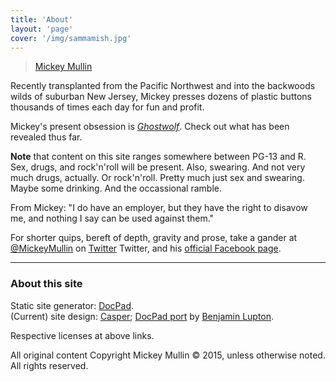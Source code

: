 ```yaml
---
title: 'About'
layout: 'page'
cover: '/img/sammamish.jpg'
---
```


<div class="fb-page" data-href="https://www.facebook.com/Author.Mickey.Mullin" data-small-header="false" data-adapt-container-width="true" data-hide-cover="false" data-show-facepile="true" data-show-posts="false"><div class="fb-xfbml-parse-ignore"><blockquote cite="https://www.facebook.com/Author.Mickey.Mullin"><a href="https://www.facebook.com/Author.Mickey.Mullin">Mickey Mullin</a></blockquote></div></div>

Recently transplanted from the Pacific Northwest and into the backwoods wilds of suburban New Jersey, Mickey presses dozens of plastic buttons thousands of times each day for fun and profit.

Mickey's present obsession is _[Ghostwolf](/ghostwolf.html)_. Check out what has been revealed thus far.

**Note** that content on this site ranges somewhere between PG-13 and R. Sex, drugs, and rock'n'roll will be present. Also, swearing. And not very much drugs, actually. Or rock'n'roll. Pretty much just sex and swearing. Maybe some drinking. And the occassional ramble.

From Mickey: "I do have an employer, but they have the right to disavow me, and nothing I say can be used against them."

For shorter quips, bereft of depth, gravity and prose, take a gander <span title="If you're using a screen reader, or an oddball who reads website source code, you may find it amusing that that reads 'a gander at-at Mickey Mullin.'">at [@MickeyMullin](https://twitter.com/MickeyMullin)</span> on <a class="icon-twitter read-more" href="https://twitter.com/MickeyMullin"><span class="hidden">Twitter</span></a>&nbsp;Twitter, and his [official Facebook page](https://www.facebook.com/Author.Mickey.Mullin/).

---

### About this site

Static site generator: [DocPad](http://docpad.org).  
(Current) site design: [Casper](https://github.com/TryGhost/Casper); [DocPad port](https://github.com/docpad/docpad-skeleton-casper) by [Benjamin Lupton](https://github.com/balupton).

Respective licenses at above links.

All original content Copyright Mickey Mullin &copy; 2015, unless otherwise noted. All rights reserved.
